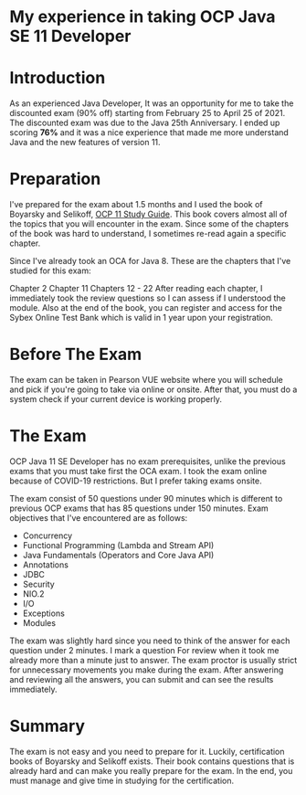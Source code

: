 # My experience in taking OCP Java SE 11 Developer

# Introduction
As an experienced Java Developer, It was an opportunity for me to take the discounted exam (90% off) starting from February 25 to April 25 of 2021. The discounted exam was due to the Java 25th Anniversary. I ended up scoring **76%** and it was a nice experience that made me more understand Java and the new features of version 11.

# Preparation
I've prepared for the exam about 1.5 months and I used the book of Boyarsky and Selikoff, [OCP 11 Study Guide](https://www.amazon.com/Oracle-Certified-Professional-Developer-Complete/dp/1119619130). This book covers almost all of the topics that you will encounter in the exam. Since some of the chapters of the book was hard to understand, I sometimes re-read again a specific chapter.

Since I've already took an OCA for Java 8. These are the chapters that I've studied for this exam:

Chapter 2
Chapter 11
Chapters 12 - 22
After reading each chapter, I immediately took the review questions so I can assess if I understood the module. Also at the end of the book, you can register and access for the Sybex Online Test Bank which is valid in 1 year upon your registration.

# Before The Exam
The exam can be taken in Pearson VUE website where you will schedule and pick if you're going to take via online or onsite. After that, you must do a system check if your current device is working properly.

# The Exam
OCP Java 11 SE Developer has no exam prerequisites, unlike the previous exams that you must take first the OCA exam. I took the exam online because of COVID-19 restrictions. But I prefer taking exams onsite.

The exam consist of 50 questions under 90 minutes which is different to previous OCP exams that has 85 questions under 150 minutes. Exam objectives that I've encountered are as follows:

- Concurrency
- Functional Programming (Lambda and Stream API)
- Java Fundamentals (Operators and Core Java API)
- Annotations
- JDBC
- Security
- NIO.2
- I/O
- Exceptions
- Modules

The exam was slightly hard since you need to think of the answer for each question under 2 minutes. I mark a question For review when it took me already more than a minute just to answer. The exam proctor is usually strict for unnecessary movements you make during the exam. After answering and reviewing all the answers, you can submit and can see the results immediately.

# Summary
The exam is not easy and you need to prepare for it. Luckily, certification books of Boyarsky and Selikoff exists. Their book contains questions that is already hard and can make you really prepare for the exam. In the end, you must manage and give time in studying for the certification.